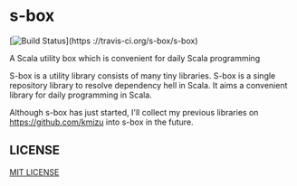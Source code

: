 # s-box

[![Build Status](https://travis-ci.org/s-box/s-box.png?branch=master)](https
://travis-ci.org/s-box/s-box)

A Scala utility box which is convenient for daily Scala programming

S-box is a utility library consists of many tiny libraries. S-box is a single repository library to resolve dependency hell in Scala. It aims a convenient library for daily programming in Scala.

Although s-box has just started, I'll collect my previous libraries on 
https://github.com/kmizu into s-box in the future.

## LICENSE

[MIT LICENSE](LICENSE)
